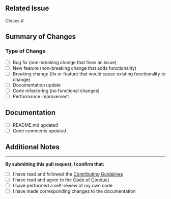 <!--
Thank you for contributing!
Please provide a comprehensive summary of your changes and ensure all checklist items are completed.
-->

## Related Issue

<!--
Link to the GitHub issue that this PR addresses. Use one of the following formats:
- Closes #123 (for bug fixes)
- Resolves #123 (for feature implementations)
- Addresses #123 (for partial solutions)
- Related to #123 (for related but not complete solutions)
-->

Closes #

## Summary of Changes

<!--
Provide a clear and concise description of what this PR accomplishes:

- What was changed, added or removed and why?
- What problem does this solve?
- What new functionality is introduced?
- Any breaking changes?
-->

### Type of Change

<!-- Check all that apply -->

- [ ] Bug fix (non-breaking change that fixes an issue)
- [ ] New feature (non-breaking change that adds functionality)
- [ ] Breaking change (fix or feature that would cause existing functionality to change)
- [ ] Documentation update
- [ ] Code refactoring (no functional changes)
- [ ] Performance improvement

## Documentation

<!-- Ensure documentation reflects the changes -->

- [ ] README.md updated
- [ ] Code comments updated

## Additional Notes

<!--
Include any additional context for reviewers:
- Known limitations
- Future improvement opportunities
- Dependencies on other PRs
- Special review instructions
-->

---

**By submitting this pull request, I confirm that:**

- [ ] I have read and followed the [Contributing Guidelines](https://github.com/dashxboard/pg-js-sdk/blob/main/CONTRIBUTING.md)
- [ ] I have read and agree to the [Code of Conduct](https://github.com/dashxboard/pg-js-sdk/blob/main/CODE_OF_CONDUCT.md)
- [ ] I have performed a self-review of my own code
- [ ] I have made corresponding changes to the documentation

